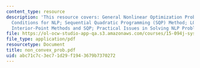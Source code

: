 ```yaml
---
content_type: resource
description: 'This resource covers: General Nonlinear Optimization Problem; Optimality
  Conditions for NLP; Sequential Quadratic Programming (SQP) Method; LOQO: Combining
  Interior-Point Methods and SQP; Practical Issues in Solving NLP Problems.'
file: https://ol-ocw-studio-app-qa.s3.amazonaws.com/courses/15-094j-systems-optimization-models-and-computation-sma-5223-spring-2004/abc71c7c3ec71d29f1943679b7370272_non_convex_prob.pdf
file_type: application/pdf
resourcetype: Document
title: non_convex_prob.pdf
uid: abc71c7c-3ec7-1d29-f194-3679b7370272
---
```

